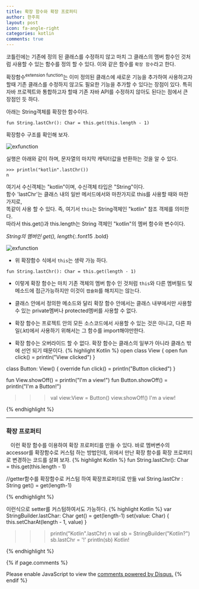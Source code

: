 ```yaml
---
title: 확장 함수와 확장 프로퍼티
author: 한주희
layout: post
icon: fa-angle-right
categories: kotlin
comments: true
---
```


코틀린에는 기존에 정의 된 클래스를 수정하지 않고 마치 그 클래스의 멤버 함수인 것처럼 사용할 수 있는 함수를 정의 할 수 있다.
이와 같은 함수를 `확장 함수`라고 한다.

확장함수<sup>extension function</sup>는 이미 정의된 클래스에 새로운 기능을 추가하여 사용하고자 할때 기존 클래스를
수정하지 않고도 필요한 기능을 추가할 수 있다는 장점이 있다. 특히 자바 프로젝트와 통합하고자 할때 기존 자바 API를 수정하지
않아도 된다는 점에서 큰 장점인 듯 하다.

아래는 String객체를 확장한 함수이다.
```Kotiln
fun String.lastChr(): Char = this.get(this.length - 1)
```

확장함수 구조를 확인해 보자.

![exfunction]({{site.baseurl}}/assets/img/kotlin/ex1.jpg)

실행은 아래와 같이 하며, 문자열의 마지막 캐틱터값을 반환하는 것을 알 수 있다.
```Kotiln
>>> println("kotlin".lastChr())
n
```
여기서 수신객체는 "kotlin"이며, 수신객체 타입은 "String"이다.
<br>함수 'lastChr'는 클래스 내의 일반 메서드에서와 마찬가지로 this를 사용할 때와 마찬가지로,
<br>똑같이 사용 할 수 있다. 즉, 여기서 `this`는 String객체인 "kotlin" 참조 객체를 의미한다.
<br>따라서 this.get()과 this.length는 String 객체인 "kotlin"의 멤버 함수와 변수이다.

*String의 멤버인 get(), length*{:.font15 .bold}

![exfunction]({{site.baseurl}}/assets/img/kotlin/ex2.jpg)

* 위 확장함수 식에서 <code>this</code>는 생략 가능 하다.
```Kotiln
fun String.lastChr(): Char = this.get(length - 1)
```

* 이렇게 확장 함수는 마치 기존 객체의 멤버 함수 인 것처럼 <code>this</code>와 다른 멤버필드 및 메소드에 접근가능하지만
이것이 <code>캡슐화</code>를 해치지는 않는다.

* 클래스 안에서 정의한 메소드와 달리 확장 함수 안에서는 클래스 내부에서만 사용할 수 있는 private멤버나 protected멤버를 사용할 수 없다.

* 확장 함수는 프로젝트 안의 모든 소스코드에서 사용할 수 있는 것은 아니고, 다른 파일(.kt)에서 사용하기 위해서는 그 함수를
import해야만한다.

* 확장 함수는 오버라이드 할 수 없다. 확장 함수는 클래스의 일부가 아니라 클래스 밖에 선언 되기 때문이다.
{% highlight Kotlin %}
open class View {
    open fun click() = println("View clicked")
}

class Button: View() {
    override fun click() = println("Button clicked")
}

fun View.showOff() = println("I'm a view!")
fun Button.showOff() = println("I'm a Button!")

>>> val view:View = Button()
>>> view.showOff()
I'm a view!

{% endhighlight %}

---
### 확장 프로퍼티
&nbsp;&nbsp;&nbsp;이런 확장 함수를 이용하여 확장 프로퍼티를 만들 수 있다.
바로 멤버변수의 accessor를 확장함수로 커스텀 하는 방법인데, 위에서 만난 확장 함수를 확장 프로퍼티로 변경하는 코드를 살펴 보자.
{% highlight Kotlin %}
fun String.lastChr(): Char = this.get(this.length - 1)

//getter함수를 확장함수로 커스텀 하여 확장프로퍼티로 만듦
val String.lastChr : String
  get() = get(length-1)

{% endhighlight %}

이런식으로 setter를 커스텀하여서도 가능하다.
{% highlight Kotlin %}
var StringBuilder.lastChar: Char
  get() = get(length-1)
  set(value: Char) {
      this.setCharAt(length - 1, value)
  }

>>> println("Kotlin".lastChr)
n
>>> val sb = StringBuilder("Kotlin?")
>>> sb.lastChr = '!'
>>> println(sb)
Kotlin!

{% endhighlight %}






{% if page.comments %}

<div id="disqus_thread"></div>
<script>

/**
*  RECOMMENDED CONFIGURATION VARIABLES: EDIT AND UNCOMMENT THE SECTION BELOW TO INSERT DYNAMIC VALUES FROM YOUR PLATFORM OR CMS.
*  LEARN WHY DEFINING THESE VARIABLES IS IMPORTANT: https://disqus.com/admin/universalcode/#configuration-variables*/
/*
var disqus_config = function () {
this.page.url = PAGE_URL;  // Replace PAGE_URL with your page's canonical URL variable
this.page.identifier = PAGE_IDENTIFIER; // Replace PAGE_IDENTIFIER with your page's unique identifier variable
};
*/
(function() { // DON'T EDIT BELOW THIS LINE
var d = document, s = d.createElement('script');
s.src = 'https://juhee-studynote.disqus.com/embed.js';
s.setAttribute('data-timestamp', +new Date());
(d.head || d.body).appendChild(s);
})();
</script>
<noscript>Please enable JavaScript to view the <a href="https://disqus.com/?ref_noscript">comments powered by Disqus.</a></noscript>
{% endif %}

